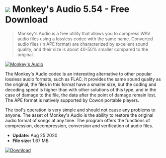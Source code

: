 # ![](https://cdn.softexe.net/static/icon/2/monkey-s-audio-8165.png) Monkey's Audio 5.54 - Free Download

> Monkey's Audio is a free utility that allows you to compress WAV audio files using a lossless codec with the same name. Converted audio files (in APE format) are characterized by excellent sound quality, and their size is about 40-50% smaller compared to the original.

[![Monkey's Audio](https:https://tse4.mm.bing.net/th?id=OIP.9oc38Oe0kJ9nVPeaVjqOXgHaEZ&pid=Api)](https://softexe.net/win/multimedia/audio-utilities/monkey-s-audio:hpfe.html)

The Monkey's Audio codec is an interesting alternative to other popular lossless audio formats, such as FLAC. It provides the same sound quality as the original, the files in this format have a smaller size, but the coding and decoding speed is higher than with other solutions of this type, and in the case of damage to the file, the data after the point of damage remain lost. The APE format is natively supported by Cowon portable players. 
 
 The tool's operation is very simple and should not cause any problems to anyone. The asset of Monkey's Audio is the ability to restore the original audio format of songs at any time. The program offers the functions of compression, decompression, conversion and verification of audio files.


- **Update:** Aug 25 2020
- **File size:** 1.67 MB

[![Download](https://cdn.softexe.net/static/img/download.png)](https://softexe.net/win/multimedia/audio-utilities/monkey-s-audio:hpfe.html)

